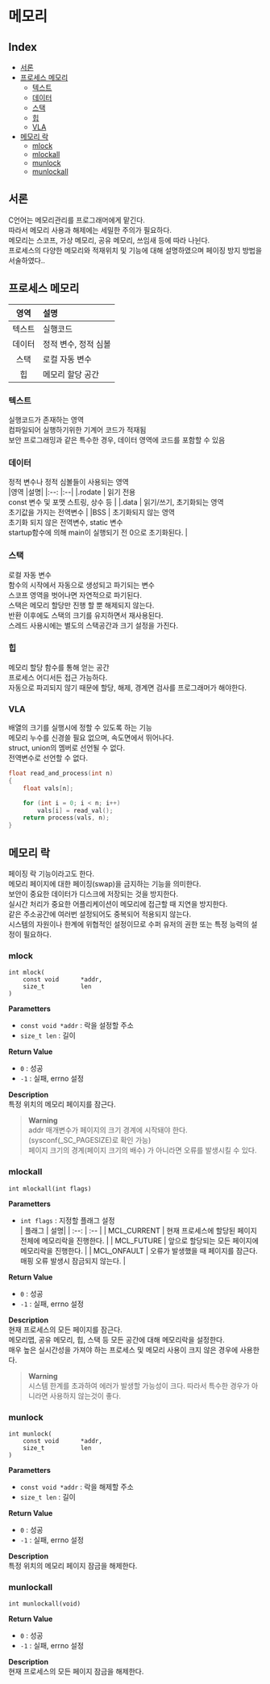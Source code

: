 <h1> 메모리 </h1>

<h2> Index </h2>

- [서론](#서론)
- [프로세스 메모리](#프로세스-메모리)
	- [텍스트](#텍스트)
	- [데이터](#데이터)
	- [스택](#스택)
	- [힙](#힙)
	- [VLA](#vla)
- [메모리 락](#메모리-락)
	- [mlock](#mlock)
	- [mlockall](#mlockall)
	- [munlock](#munlock)
	- [munlockall](#munlockall)


## 서론
C언어는 메모리관리를 프로그래머에게 맡긴다.  
따라서 메모리 사용과 해제에는 세밀한 주의가 필요하다.  
메모리는 스코프, 가상 메모리, 공유 메모리, 쓰임새 등에 따라 나뉜다.  
프로세스의 다양한 메모리와 적재위치 및 기능에 대해 설명하였으며 페이징 방지 방법을 서술하였다..  



## 프로세스 메모리
|영역	|설명|
|:--:	|:--|
|텍스트	| 실행코드 |
|데이터	| 정적 변수, 정적 심볼 |
|스택	| 로컬 자동 변수 |
|힙	| 메모리 할당 공간 |


### 텍스트 
실행코드가 존재하는 영역  
컴파일되어 실행하기위한 기계어 코드가 적재됨  
보안 프로그래밍과 같은 특수한 경우, 데이터 영역에 코드를 포함할 수 있음  


### 데이터
정적 변수나 정적 심볼들이 사용되는 영역  
|영역	|설명|
|:--:	|:--|
|.rodate	| 읽기 전용</br>const 변수 및 포맷 스트링, 상수 등 |
|.data		| 읽기/쓰기, 초기화되는 영역</br>초기값을 가지는 전역변수 |
|BSS		| 초기화되지 않는 영역</br>초기화 되지 않은 전역변수, static 변수</br>startup함수에 의해 main이 실행되기 전 0으로 초기화된다. |


### 스택
로컬 자동 변수  
함수의 시작에서 자동으로 생성되고 파기되는 변수  
스코프 영역을 벗어나면 자연적으로 파기된다.  
스택은 메모리 할당만 진행 할 뿐 해제되지 않는다.  
반환 이후에도 스택의 크기를 유지하면서 재사용된다.  
스레드 사용시에는 별도의 스택공간과 크기 설정을 가진다.


### 힙
메모리 할당 함수를 통해 얻는 공간  
프로세스 어디서든 접근 가능하다.  
자동으로 파괴되지 않기 때문에 할당, 해제, 경계면 검사를 프로그래머가 해야한다.  


### VLA
배열의 크기를 실행시에 정할 수 있도록 하는 기능  
메모리 누수를 신경쓸 필요 없으며, 속도면에서 뛰어나다.  
struct, union의 멤버로 선언될 수 없다.  
전역변수로 선언할 수 없다.  
``` c
float read_and_process(int n)
{
    float vals[n];

    for (int i = 0; i < n; i++)
        vals[i] = read_val();
    return process(vals, n);
}
```



## 메모리 락 
페이징 락 기능이라고도 한다.  
메모리 페이지에 대한 페이징(swap)을 금지하는 기능을 의미한다.  
보안이 중요한 데이터가 디스크에 저장되는 것을 방지한다.  
실시간 처리가 중요한 어플리케이션이 메모리에 접근할 때 지연을 방지한다.  
같은 주소공간에 여러번 설정되어도 중복되어 적용되지 않는다.  
시스템의 자원이나 한계에 위협적인 설정이므로 수퍼 유저의 권한 또는 특정 능력의 설정이 필요하다.  


### mlock
	int mlock(
		const void		*addr,
		size_t			len
	)
**Parametters**
- `const void *addr`	: 락을 설정할 주소
- `size_t len`		: 길이

**Return Value**
- `0`	: 성공
- `-1`	: 실패, errno 설정

**Description**  
특정 위치의 메모리 페이지를 잠근다.  
> **Warning**  
addr 매개변수가 페이지의 크기 경계에 시작돼야 한다. (sysconf(_SC_PAGESIZE)로 확인 가능)  
페이지 크기의 경계(페이지 크기의 배수) 가 아니라면 오류를 발생시킬 수 있다.


### mlockall
	int mlockall(int flags)
**Parametters**
- `int flags`	: 지정할 플래그 설정  
	| 플래그	| 설명|
	| :--:		| :-- |
	| MCL_CURRENT	| 현재 프로세스에 할당된 페이지 전체에 메모리락을 진행한다. |
	| MCL_FUTURE	| 앞으로 할당되는 모든 페이지에 메모리락을 진행한다. |
	| MCL_ONFAULT	| 오류가 발생했을 때 페이지를 잠근다.</br>매핑 오류 발생시 잠금되지 않는다. |

**Return Value**
- `0`	: 성공
- `-1`	: 실패, errno 설정

**Description**  
현재 프로세스의 모든 페이지를 잠근다.  
메모리맵, 공유 메모리, 힙, 스택 등 모든 공간에 대해 메모리락을 설정한다.  
매우 높은 실시간성을 가져야 하는 프로세스 및 메모리 사용이 크지 않은 경우에 사용한다.  
> **Warning**  
시스템 한계를 초과하여 에러가 발생할 가능성이 크다. 따라서 특수한 경우가 아니라면 사용하지 않는것이 좋다.


### munlock
	int munlock(
		const void 		*addr,
		size_t			len
	)
**Parametters**
- `const void *addr`	: 락을 해제할 주소
- `size_t len`		: 길이

**Return Value**
- `0`	: 성공
- `-1`	: 실패, errno 설정

**Description**  
특정 위치의 메모리 페이지 잠금을 해제한다.


### munlockall
	int munlockall(void)

**Return Value**
- `0`	: 성공
- `-1`	: 실패, errno 설정

**Description**  
현재 프로세스의 모든 페이지 잠금을 해제한다.

